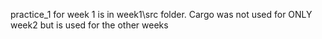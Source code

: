 practice_1 for week 1 is in week1\src folder. 
Cargo was not used for ONLY week2 but is used for the other weeks
